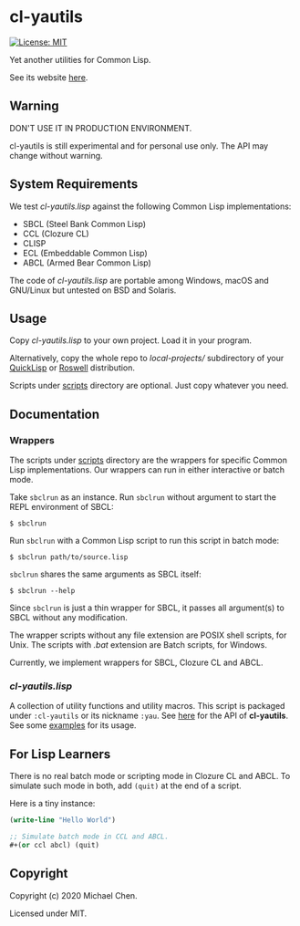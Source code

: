 # cl-yautils

[![License: MIT](https://img.shields.io/badge/License-MIT-yellow.svg)](https://opensource.org/licenses/MIT)

Yet another utilities for Common Lisp.

See its website [here](https://cwchentw.github.io/cl-yautils/).

## Warning

DON'T USE IT IN PRODUCTION ENVIRONMENT.

cl-yautils is still experimental and for personal use only. The API may change without warning.

## System Requirements

We test *cl-yautils.lisp* against the following Common Lisp implementations:

* SBCL (Steel Bank Common Lisp)
* CCL (Clozure CL)
* CLISP
* ECL (Embeddable Common Lisp)
* ABCL (Armed Bear Common Lisp)

The code of *cl-yautils.lisp* are portable among Windows, macOS and GNU/Linux but untested on BSD and Solaris.

## Usage

Copy *cl-yautils.lisp* to your own project. Load it in your program.

Alternatively, copy the whole repo to *local-projects/* subdirectory of your [QuickLisp](https://www.quicklisp.org/) or [Roswell](https://github.com/roswell/roswell) distribution.

Scripts under [scripts](/scripts/) directory are optional. Just copy whatever you need.

## Documentation

### Wrappers

The scripts under [scripts](/scripts/) directory are the wrappers for specific Common Lisp implementations. Our wrappers can run in either interactive or batch mode.

Take `sbclrun` as an instance. Run `sbclrun` without argument to start the REPL environment of SBCL:

```
$ sbclrun
```

Run `sbclrun` with a Common Lisp script to run this script in batch mode:

```
$ sbclrun path/to/source.lisp
```

`sbclrun` shares the same arguments as SBCL itself:

```
$ sbclrun --help
```

Since `sbclrun` is just a thin wrapper for SBCL, it passes all argument(s) to SBCL without any modification.

The wrapper scripts without any file extension are POSIX shell scripts, for Unix. The scripts with *.bat* extension are Batch scripts, for Windows.

Currently, we implement wrappers for SBCL, Clozure CL and ABCL.

### *cl-yautils.lisp*

A collection of utility functions and utility macros. This script is packaged under `:cl-yautils` or its nickname `:yau`. See [here](https://cwchentw.github.io/cl-yautils/) for the API of **cl-yautils**. See some [examples](/examples/) for its usage.

## For Lisp Learners

There is no real batch mode or scripting mode in Clozure CL and ABCL. To simulate such mode in both, add `(quit)` at the end of a script.

Here is a tiny instance:

```lisp
(write-line "Hello World")

;; Simulate batch mode in CCL and ABCL.
#+(or ccl abcl) (quit)
```

## Copyright

Copyright (c) 2020 Michael Chen.

Licensed under MIT.
